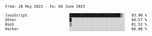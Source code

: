 <!--START_SECTION:waka-->

```txt
From: 28 May 2023 - To: 04 June 2023

JavaScript                   ███████████████████████▒░   93.90 %
Other                        █░░░░░░░░░░░░░░░░░░░░░░░░   04.57 %
Bash                         ▒░░░░░░░░░░░░░░░░░░░░░░░░   01.53 %
Docker                       ░░░░░░░░░░░░░░░░░░░░░░░░░   00.00 %
```

<!--END_SECTION:waka-->
